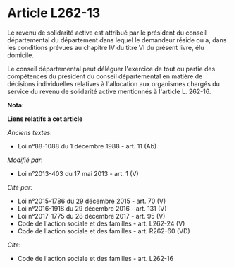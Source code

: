 # Article L262-13

Le revenu de solidarité active est attribué par le président du conseil départemental du département dans lequel le demandeur
réside ou a, dans les conditions prévues au chapitre IV du titre VI du présent livre, élu domicile. 

Le conseil départemental peut déléguer l'exercice de tout ou partie des compétences du président du conseil départemental en
matière de décisions individuelles relatives à l'allocation aux organismes chargés du service du revenu de solidarité active
mentionnés à l'article L. 262-16.

**Nota:**



**Liens relatifs à cet article**

_Anciens textes_:

  - Loi n°88-1088 du 1 décembre 1988 - art. 11 (Ab)

_Modifié par_:

  - Loi n°2013-403 du 17 mai 2013 - art. 1 (V)

_Cité par_:

  - Loi n°2015-1786 du 29 décembre 2015 - art. 70 (V)
  - Loi n°2016-1918 du 29 décembre 2016 - art. 131 (V)
  - Loi n°2017-1775 du 28 décembre 2017 - art. 95 (V)
  - Code de l'action sociale et des familles - art. L262-24 (V)
  - Code de l'action sociale et des familles - art. R262-60 (VD)

_Cite_:

  - Code de l'action sociale et des familles - art. L262-16
